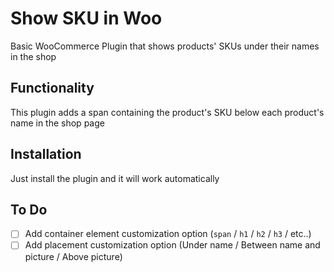 # Show SKU in Woo
Basic WooCommerce Plugin that shows products' SKUs under their names in the shop

## Functionality
This plugin adds a span containing the product's SKU below each product's name in the shop page
## Installation
Just install the plugin and it will work automatically
## To Do
- [ ] Add container element customization option (`span` / `h1` / `h2` / `h3` / etc..)
- [ ] Add placement customization option (Under name / Between name and picture / Above picture)

